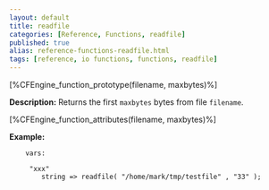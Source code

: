```yaml
---
layout: default
title: readfile
categories: [Reference, Functions, readfile]
published: true
alias: reference-functions-readfile.html
tags: [reference, io functions, functions, readfile]
---
```


[%CFEngine_function_prototype(filename, maxbytes)%]

**Description:** Returns the first `maxbytes` bytes from file `filename`.

[%CFEngine_function_attributes(filename, maxbytes)%]

**Example:**

```cf3
    vars:

     "xxx"   
        string => readfile( "/home/mark/tmp/testfile" , "33" );
```

